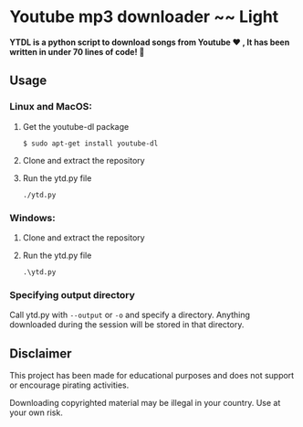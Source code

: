 # Youtube mp3 downloader ~~ Light

**YTDL is a python script to download songs from  Youtube            :heart:   , It has been written in under 70 lines of code! :triumph:**

## Usage

### Linux and MacOS:

1. Get the youtube-dl package

   ```
   $ sudo apt-get install youtube-dl   
   ```

2. Clone and extract the repository

3. Run the ytd.py file

   ```
   ./ytd.py
   ```

### Windows:

1. Clone and extract the repository

2. Run the ytd.py file

   ```
   .\ytd.py
   ```
   
### Specifying output directory

Call ytd.py with `--output` or `-o` and specify a directory. 
Anything downloaded during the session will be stored in that directory.

   

## Disclaimer

This project has been made for educational purposes and does not support or encourage pirating activities. 

Downloading copyrighted material may be illegal in your country. Use at your own risk.
